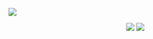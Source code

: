 <p align="left">
	<a href="https://github.com/SidmoGoesBrrr">
		<img src="https://avatars.githubusercontent.com/u/60550481?s=120&v=4g"/>
	</a>
</p>


<p align="center">
	<tr>
		<td align="center" style="padding=0;width=50%;">
			<img src="https://github-readme-stats.vercel.app/api/top-langs/?username=SidmoGoesBrrr"/>
			<img src="https://github-readme-stats.vercel.app/api/?username=SidmoGoesBrrr&title_color=8A2BE2&text_color=e2e2e2&show_icons=true&bg_color=00000000&hide_border=true&icon_color=8A2BE2&hide_title=true&count_private=true&include_all_commits=true&enable_animations=true" />
		</td>
	</tr>
</p>

